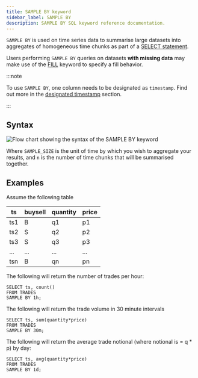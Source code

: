 ```yaml
---
title: SAMPLE BY keyword
sidebar_label: SAMPLE BY
description: SAMPLE BY SQL keyword reference documentation.
---
```


`SAMPLE BY` is used on time series data to summarise large datasets into
aggregates of homogeneous time chunks as part of a
[SELECT statement](/docs/reference/sql/select/).

Users performing `SAMPLE BY` queries on datasets **with missing data** may make
use of the [FILL](/docs/reference/sql/fill/) keyword to specify a fill behavior.

:::note

To use `SAMPLE BY`, one column needs to be designated as `timestamp`. Find out
more in the [designated timestamp](/docs/concept/designated-timestamp/) section.

:::

## Syntax

![Flow chart showing the syntax of the SAMPLE BY keyword](/img/docs/diagrams/sampleBy.svg)

Where `SAMPLE_SIZE` is the unit of time by which you wish to aggregate your
results, and `n` is the number of time chunks that will be summarised together.

## Examples

Assume the following table

| ts  | buysell | quantity | price |
| --- | ------- | -------- | ----- |
| ts1 | B       | q1       | p1    |
| ts2 | S       | q2       | p2    |
| ts3 | S       | q3       | p3    |
| ... | ...     | ...      | ...   |
| tsn | B       | qn       | pn    |

The following will return the number of trades per hour:

```questdb-sql title="trades - hourly interval"
SELECT ts, count()
FROM TRADES
SAMPLE BY 1h;
```

The following will return the trade volume in 30 minute intervals

```questdb-sql title="trades - 30 minute interval"
SELECT ts, sum(quantity*price)
FROM TRADES
SAMPLE BY 30m;
```

The following will return the average trade notional (where notional is = q \*
p) by day:

```questdb-sql title="trades - daily interval"
SELECT ts, avg(quantity*price)
FROM TRADES
SAMPLE BY 1d;
```
